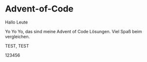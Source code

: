 # Advent-of-Code

Hallo Leute

Yo Yo Yo, das sind meine Advent of Code Lösungen. Viel Spaß beim vergleichen.

TEST, TEST

123456